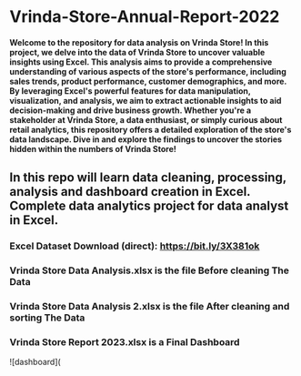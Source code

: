 # Vrinda-Store-Annual-Report-2022
#### Welcome to the repository for data analysis on Vrinda Store! In this project, we delve into the data of Vrinda Store to uncover valuable insights using Excel. This analysis aims to provide a comprehensive understanding of various aspects of the store's performance, including sales trends, product performance, customer demographics, and more. By leveraging Excel's powerful features for data manipulation, visualization, and analysis, we aim to extract actionable insights to aid decision-making and drive business growth. Whether you're a stakeholder at Vrinda Store, a data enthusiast, or simply curious about retail analytics, this repository offers a detailed exploration of the store's data landscape. Dive in and explore the findings to uncover the stories hidden within the numbers of Vrinda Store!
## In this repo will learn data cleaning, processing, analysis and dashboard creation in Excel. Complete data analytics project for data analyst in Excel.
### Excel Dataset Download (direct): https://bit.ly/3X381ok
### Vrinda Store Data Analysis.xlsx is the file Before cleaning The Data 
### Vrinda Store Data Analysis 2.xlsx is the file After cleaning and sorting The Data 
### Vrinda Store Report 2023.xlsx is a Final Dashboard
![dashboard](
